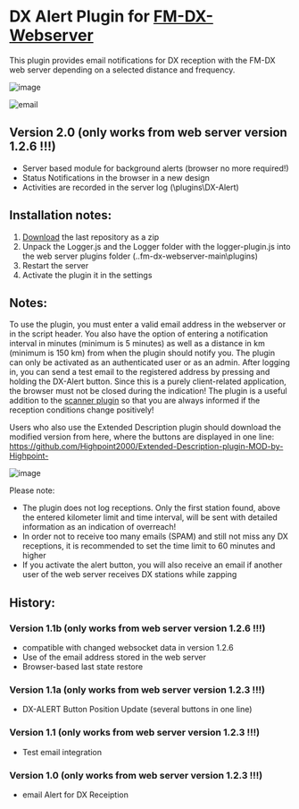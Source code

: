 # DX Alert Plugin for [FM-DX-Webserver](https://github.com/NoobishSVK/fm-dx-webserver)

This plugin provides email notifications for DX reception with the FM-DX web server depending on a selected distance and frequency.

![image](https://github.com/user-attachments/assets/1eaf2254-ab51-4724-bfdb-141be6326758)

![email](https://github.com/user-attachments/assets/f5b91972-d034-47b4-b297-245a43d4b01e)

## Version 2.0 (only works from web server version 1.2.6 !!!)

- Server based module for background alerts (browser no more required!)
- Status Notifications in the browser in a new design
- Activities are recorded in the server log (\plugins\DX-Alert)

## Installation notes:

1. [Download](https://github.com/Highpoint2000/DX-Alert/releases) the last repository as a zip
2. Unpack the Logger.js and the Logger folder with the logger-plugin.js into the web server plugins folder (..fm-dx-webserver-main\plugins) 
4. Restart the server
5. Activate the plugin it in the settings

## Notes: 

To use the plugin, you must enter a valid email address in the webserver or in the script header. You also have the option of entering a notification interval in minutes (minimum is 5 minutes) as well as a distance in km (minimum is 150 km) from when the plugin should notify you. The plugin can only be activated as an authenticated user or as an admin. After logging in, you can send a test email to the registered address by pressing and holding the DX-Alert button. Since this is a purely client-related application, the browser must not be closed during the indication! The plugin is a useful addition to the [scanner plugin](https://github.com/Highpoint2000/webserver-scanner) so that you are always informed if the reception conditions change positively!

Users who also use the Extended Description plugin should download the modified version from here, where the buttons are displayed in one line: https://github.com/Highpoint2000/Extended-Description-plugin-MOD-by-Highpoint-

![image](https://github.com/user-attachments/assets/18a0eae5-af68-4b81-875a-07e385517c79)

Please note:

- The plugin does not log receptions. Only the first station found, above the entered kilometer limit and time interval, will be sent with detailed information as an indication of overreach!
- In order not to receive too many emails (SPAM) and still not miss any DX receptions, it is recommended to set the time limit to 60 minutes and higher
- If you activate the alert button, you will also receive an email if another user of the web server receives DX stations while zapping

## History: 

### Version 1.1b (only works from web server version 1.2.6 !!!)

- compatible with changed websocket data in version 1.2.6
- Use of the email address stored in the web server
- Browser-based last state restore

### Version 1.1a (only works from web server version 1.2.3 !!!)

- DX-ALERT Button Position Update (several buttons in one line)

### Version 1.1 (only works from web server version 1.2.3 !!!)

- Test email integration

### Version 1.0 (only works from web server version 1.2.3 !!!)

- email Alert for DX Receiption
